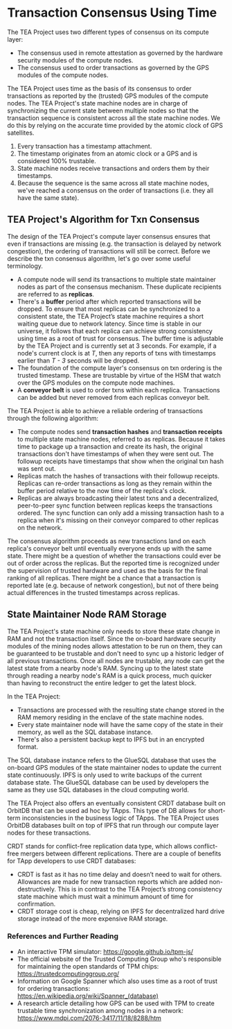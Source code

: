 # Transaction Consensus Using Time

The TEA Project uses two different types of consensus on its compute layer:

- The consensus used in remote attestation as governed by the hardware security modules of the compute nodes.
- The consensus used to order transactions as governed by the GPS modules of the compute nodes.

The TEA Project uses time as the basis of its consensus to order transactions as reported by the (trusted) GPS modules of the compute nodes. The TEA Project's state machine nodes are in charge of synchronizing the current state between multiple nodes so that the transaction sequence is consistent across all the state machine nodes. We do this by relying on the accurate time provided by the atomic clock of GPS satellites. 

1. Every transaction has a timestamp attachment.
2. The timestamp originates from an atomic clock or a GPS and is considered 100% trustable.
3. State machine nodes receive transactions and orders them by their timestamps.
4. Because the sequence is the same across all state machine nodes, we've reached a consensus on the order of transactions (i.e. they all have the same state).

## TEA Project's Algorithm for Txn Consensus 

The design of the TEA Project's compute layer consensus ensures that even if transactions are missing (e.g. the transaction is delayed by network congestion), the ordering of transactions will still be correct. Before we describe the txn consensus algorithm, let's go over some useful terminology.

- A compute node will send its transactions to multiple state maintainer nodes as part of the consensus mechanism. These duplicate recipients are referred to as **replicas**.
- There's a **buffer** period after which reported transactions will be dropped. To ensure that most replicas can be synchronized to a consistent state, the TEA Project’s state machine requires a short waiting queue due to network latency.  Since time is stable in our universe, it follows that each replica can achieve strong consistency using time as a root of trust for consensus. The buffer time is adjustable by the TEA Project and is currently set at 3 seconds. For example, if a node's current clock is at *T*, then any reports of txns with timestamps earlier than *T - 3* seconds will be dropped.
- The foundation of the compute layer's consensus on txn ordering is the trusted timestamp. These are trustable by virtue of the HSM that watch over the GPS modules on the compute node machines.
- A **conveyor belt** is used to order txns within each replica. Transactions can be added but never removed from each replicas conveyor belt.

The TEA Project is able to achieve a reliable ordering of transactions through the following algorithm:

- The compute nodes send **transaction hashes** and **transaction receipts** to multiple state machine nodes, referred to as replicas. Because it takes time to package up a transaction and create its hash, the original transactions don't have timestamps of when they were sent out. The followup receipts have timestamps that show when the original txn hash was sent out.
- Replicas match the hashes of transactions with their followup receipts. Replicas can re-order transactions as long as they remain within the buffer period relative to the now time of the replica's clock.
- Replicas are always broadcasting their latest txns and a decentralized, peer-to-peer sync function between replicas keeps the transactions ordered. The sync function can only add a missing transaction hash to a replica when it's missing on their conveyor compared to other replicas on the network.

The consensus algorithm proceeds as new transactions land on each replica's conveyor belt until eventually everyone ends up with the same state. There might be a question of whether the transactions could ever be out of order across the replicas. But the reported time is recognized under the supervision of trusted hardware and used as the basis for the final ranking of all replicas. There might be a chance that a transaction is reported late (e.g. because of network congestion), but not of there being actual differences in the trusted timestamps across replicas.

## State Maintainer Node RAM Storage

The TEA Project's state machine only needs to store these state change in RAM and not the transaction itself. Since the on-board hardware security modules of the mining nodes allows attestation to be run on them, they can be guaranteed to be trustable and don't need to sync up a historic ledger of all previous transactions. Once all nodes are trustable, any node can get the latest state from a nearby node's RAM. Syncing up to the latest state through reading a nearby node's RAM is a quick process, much quicker than having to reconstruct the entire ledger to get the latest block. 

In the TEA Project:

- Transactions are processed with the resulting state change stored in the RAM memory residing in the enclave of the state machine nodes. 
- Every state maintainer node will have the same copy of the state in their memory, as well as the SQL database instance.
- There's also a persistent backup kept to IPFS but in an encrypted format.

The SQL database instance refers to the GlueSQL database that uses the on-board GPS modules of the state maintainer nodes to update the current state continuously. IPFS is only used to write backups of the current database state. The GlueSQL database can be used by developers the same as they use SQL databases in the cloud computing world.

The TEA Project also offers an eventually consistent CRDT database built on OrbitDB that can be used ad hoc by TApps. This type of DB allows for short-term inconsistencies in the business logic of TApps. The TEA Project uses OrbitDB databases built on top of IPFS that run through our compute layer nodes for these transactions.

CRDT stands for conflict-free replication data type, which allows conflict-free mergers between different replications. There are a couple of benefits for TApp developers to use CRDT databases:

- CRDT is fast as it has no time delay and doesn’t need to wait for others. Allowances are made for new transaction reports which are added non-destructively. This is in contrast to the TEA Project’s strong consistency state machine which must wait a minimum amount of time for confirmation.
- CRDT storage cost is cheap, relying on IPFS for decentralized hard drive storage instead of the more expensive RAM storage.

### References and Further Reading
- An interactive TPM simulator: https://google.github.io/tpm-js/
- The official website of the Trusted Computing Group who's responsible for maintaining the open standards of TPM chips: https://trustedcomputinggroup.org/
- Information on Google Spanner which also uses time as a root of trust for ordering transactions: https://en.wikipedia.org/wiki/Spanner_(database)
- A research article detailing how GPS can be used with TPM to create trustable time synchronization among nodes in a network: https://www.mdpi.com/2076-3417/11/18/8288/htm
